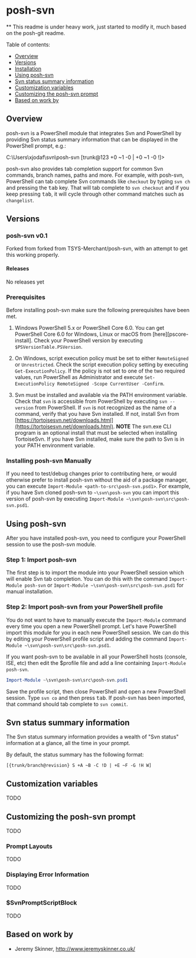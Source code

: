 # posh-svn

** This readme is under heavy work, just started to modify it, much based on the posh-git readme.

Table of contents:

- [Overview](#overview)
- [Versions](#versions)
- [Installation](#installation)
- [Using posh-svn](#using-posh-svn)
- [Svn status summary information](#svn-status-summary-information)
- [Customization variables](#customization-variables)
- [Customizing the posh-svn prompt](#customizing-the-posh-svn-prompt)
- [Based on work by](#based-on-work-by)

## Overview

posh-svn is a PowerShell module that integrates Svn and PowerShell by providing Svn status summary information that
can be displayed in the PowerShell prompt, e.g.:

C:\Users\xjodaf\svn\posh-svn [trunk@123 +0 ~1 -0 | +0 ~1 -0 !]> 

posh-svn also provides tab completion support for common Svn commands, branch names, paths and more.
For example, with posh-svn, PowerShell can tab complete Svn commands like `checkout` by typing `svn ch` and pressing
the <kbd>tab</kbd> key. That will tab complete to `svn checkout` and if you keep pressing <kbd>tab</kbd>, it will
cycle through other command matches such as `changelist`. 

## Versions

### posh-svn v0.1

Forked from forked from TSYS-Merchant/posh-svn, with an attempt to get this working properly.

#### Releases

No releases yet

### Prerequisites

Before installing posh-svn make sure the following prerequisites have been met.

1. Windows PowerShell 5.x or PowerShell Core 6.0.
   You can get PowerShell Core 6.0 for Windows, Linux or macOS from [here][pscore-install].
   Check your PowerShell version by executing `$PSVersionTable.PSVersion`.

2. On Windows, script execution policy must be set to either `RemoteSigned` or `Unrestricted`.
   Check the script execution policy setting by executing `Get-ExecutionPolicy`.
   If the policy is not set to one of the two required values, run PowerShell as Administrator and
   execute `Set-ExecutionPolicy RemoteSigned -Scope CurrentUser -Confirm`.

3. Svn must be installed and available via the PATH environment variable.
   Check that `svn` is accessible from PowerShell by executing `svn --version` from PowerShell.
   If `svn` is not recognized as the name of a command, verify that you have Svn installed.
   If not, install Svn from [https://tortoisesvn.net/downloads.html](https://tortoisesvn.net/downloads.html).
   **NOTE** The svn.exe CLI program is an optional install that must be selected when installing TortoiseSvn.
   If you have Svn installed, make sure the path to Svn is in your PATH environment variable.

### Installing posh-svn Manually

If you need to test/debug changes prior to contributing here, or would otherwise prefer to install posh-svn without
the aid of a package manager, you can execute `Import-Module <path-to-src\posh-svn.psd1>`.  For example, if you
have Svn cloned posh-svn to `~\svn\posh-svn` you can import this version of posh-svn by executing
`Import-Module ~\svn\posh-svn\src\posh-svn.psd1`.

## Using posh-svn

After you have installed posh-svn, you need to configure your PowerShell session to use the posh-svn module.

### Step 1: Import posh-svn

The first step is to import the module into your PowerShell session which will enable Svn tab completion.
You can do this with the command `Import-Module posh-svn` or `Import-Module ~\svn\posh-svn\src\posh-svn.psd1`
for manual installation.

### Step 2: Import posh-svn from your PowerShell profile

You do not want to have to manually execute the `Import-Module` command every time you open a new PowerShell prompt.
Let's have PowerShell import this module for you in each new PowerShell session.
We can do this by editing your PowerShell profile script and adding the command `Import-Module ~\svn\posh-svn\src\posh-svn.psd1`.

If you want posh-svn to be available in all your PowerShell hosts (console, ISE, etc) then edit the $profile file
and add a line containing `Import-Module posh-svn`.


```powershell
Import-Module ~\svn\posh-svn\src\posh-svn.psd1
```

Save the profile script, then close PowerShell and open a new PowerShell session.
Type `svn co` and then press <kbd>tab</kbd>. If posh-svn has been imported, that command should tab complete to
`svn commit`.

## Svn status summary information

The Svn status summary information provides a wealth of "Svn status" information at a glance, all the time in your
prompt.

By default, the status summary has the following format:

    [{trunk/branch@revision} S +A ~B -C !D | +E ~F -G !H W]

## Customization variables

TODO

## Customizing the posh-svn prompt

TODO

### Prompt Layouts

TODO

### Displaying Error Information

TODO

### $SvnPromptScriptBlock

TODO

## Based on work by

- Jeremy Skinner, http://www.jeremyskinner.co.uk/

